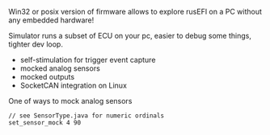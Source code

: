 Win32 or posix version of firmware allows to explore rusEFI on a PC without any embedded hardware!

Simulator runs a subset of ECU on your pc, easier to debug some things, tighter dev loop.

* self-stimulation for trigger event capture
* mocked analog sensors
* mocked outputs
* SocketCAN integration on Linux



One of ways to mock analog sensors
```
// see SensorType.java for numeric ordinals
set_sensor_mock 4 90
```
